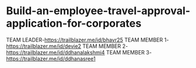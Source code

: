 # Build-an-employee-travel-approval-application-for-corporates 
TEAM LEADER-https://trailblazer.me/id/bhavr25
TEAM MEMBER 1-https://trailblazer.me/id/devie2
TEAM MEMBER 2-https://trailblazer.me/id/ddhanalakshmi4
TEAM MEMBER 3-https://trailblazer.me/id/ddhanasree1
